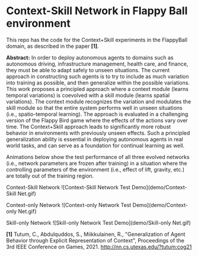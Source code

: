 # Context-Skill Network in Flappy Ball environment

This repo has the code for the Context+Skill experiments in the FlappyBall domain, as described in the paper **[1]**.

**Abstract:** In order to deploy autonomous agents to domains such as autonomous driving, infrastructure management, health care, and finance, they must be able to adapt safely to unseen situations. The current approach in constructing such agents is to try to include as much variation into training as possible, and then generalize within the possible variations. This work proposes a principled approach where a context module (learns temporal variations) is coevolved with a skill module (learns spatial variations). The context module recognizes the variation and modulates the skill module so that the entire system performs well in unseen situations (i.e., spatio-temporal learning). The approach is evaluated in a challenging version of the Flappy Bird game where the effects of the actions vary over time. The Context+Skill approach leads to significantly more robust behavior in environments with previously unseen effects. Such a principled generalization ability is essential in deploying autonomous agents in real world tasks, and can serve as a foundation for continual learning as well.

Animations below show the test performance of all three evolved networks (i.e., network parameters are frozen after training) in a situation where the controlling parameters of the environment (i.e., effect of lift, gravity, etc.) are totally out of the training region.

Context-Skill Network
![Context-Skill Network Test Demo](demo/Context-Skill Net.gif) 

Context-only Network
![Context-only Network Test Demo](demo/Context-only Net.gif)

Skill-only Network
![Skill-only Network Test Demo](demo/Skill-only Net.gif)

**[1]** Tutum, C., Abdulquddos, S., Miikkulainen, R., "Generalization of Agent Behavior through Explicit Representation of Context", Proceedings of the 3rd IEEE Conference on Games, 2021. http://nn.cs.utexas.edu/?tutum:cog21
